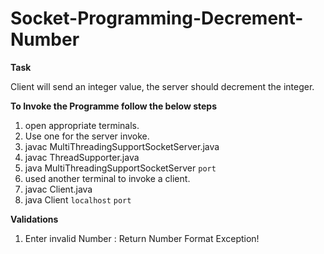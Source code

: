 # Socket-Programming-Decrement-Number

**Task** 

Client will send an integer value, the server should decrement the integer.

**To Invoke the Programme follow the below steps**
1) open appropriate terminals.
2) Use one for the server invoke.
3) javac MultiThreadingSupportSocketServer.java
4) javac ThreadSupporter.java
5) java MultiThreadingSupportSocketServer `port`
6) used another terminal to invoke a client.
7) javac Client.java
8) java Client `localhost` `port`

**Validations**

1) Enter invalid Number : Return Number Format Exception!